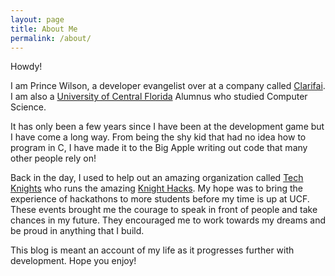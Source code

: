 ```yaml
---
layout: page
title: About Me
permalink: /about/
---
```


Howdy!

I am Prince Wilson, a developer evangelist over at a company called [Clarifai](https://www.clarifai.com). I am also a [University of Central Florida](http://www.ucf.edu/) Alumnus who studied Computer Science.

It has only been a few years since I have been at the development game but I have
come a long way. From being the shy kid that had no idea how to program in C,
I have made it to the Big Apple writing out code that many other people rely on!

Back in the day, I used to help out an amazing organization called [Tech Knights](http://techknights.org) who runs the amazing [Knight Hacks](http://knighthacks.org).
My hope was to bring the experience of hackathons to more students before my time is
up at UCF. These events brought me the courage to speak in front of people and take
chances in my future. They encouraged me to work towards my dreams and be proud in
anything that I build.

This blog is meant an account of my life as it progresses further with development.
Hope you enjoy!
